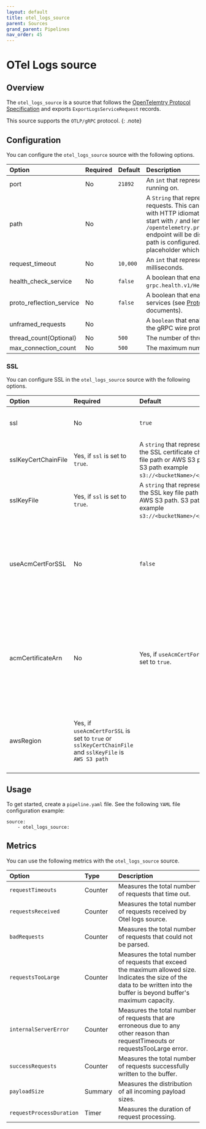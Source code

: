 ```yaml
---
layout: default
title: otel_logs_source
parent: Sources
grand_parent: Pipelines
nav_order: 45
---
```


# OTel Logs source

## Overview

The `otel_logs_source` is a source that follows the [OpenTelemtry Protocol Specification](https://github.com/open-telemetry/oteps/blob/master/text/0035-opentelemetry-protocol.md) and exports `ExportLogsServiceRequest` records. 

This source supports the `OTLP/gRPC` protocol.
{: .note}

## Configuration

You can configure the `otel_logs_source` source with the following options. 

| Option | Required | Default | Description |
| :--- | :--- | :--- | :--- |
| port | No | `21892` | An `int` that represents the port that the `OTel logs source` is running on. |
| path | No |      | A `String` that represents the path for sending unframed HTTP requests. This can be used for supporting unframed gRPC with HTTP idiomatic path to a configurable path. It should start with `/` and length should be at least 1. `/opentelemetry.proto.collector.logs.v1.LogsService/Export` endpoint will be disabled for both gRPC and HTTP requests if path is configured. Path can contain `${pipelineName}` placeholder which will be replaced with pipeline name.
| request_timeout | No | `10,000` | An `int` that represents the request timeout duration in milliseconds. |
| health_check_service | No | `false` | A boolean that enables the gRPC health check service under `grpc.health.v1/Health/Check`. |
| proto_reflection_service | No | `false` | A boolean that enables a reflection service for Protobuf services (see [ProtoReflectionService](https://grpc.github.io/grpc-java/javadoc/io/grpc/protobuf/services/ProtoReflectionService.html) and [gRPC reflection](https://github.com/grpc/grpc-java/blob/master/documentation/server-reflection-tutorial.md) documents). |
| unframed_requests | No |  | A `boolean` that enables requests which are not framed using the gRPC wire protocol. |
| thread_count(Optional) | No | `500` | The number of threads to keep in the `ScheduledThreadPool`. |
| max_connection_count | No | `500` | The maximum number of open connections allowed. |

### SSL

You can configure SSL in the `otel_logs_source` source with the following options.

| Option | Required | Default | Description |
| :--- | :--- | :--- | :--- |
| ssl | No | `true` | A boolean that enables TLS/SSL. |
| sslKeyCertChainFile | Yes, if `ssl` is set to `true`. | A `string` that represents the SSL certificate chain file path or AWS S3 path. S3 path example `s3://<bucketName>/<path>`. |
| sslKeyFile | Yes, if `ssl` is set to `true`. | A `string` that represents the SSL key file path or AWS S3 path. S3 path example `s3://<bucketName>/<path>`. |
| useAcmCertForSSL | No | `false` | A boolean enables TLS/SSL using certificate and private key from AWS Certificate Manager (ACM). |
| acmCertificateArn | No | Yes, if `useAcmCertForSSL` is set to `true`. | A `string` that represents the ACM certificate ARN. ACM certificate take preference over S3 or local file system certificate. |
| awsRegion | Yes, if `useAcmCertForSSL` is set to `true` or `sslKeyCertChainFile` and `sslKeyFile` is `AWS S3 path` |       | A `string` that represents the AWS region to use ACM or S3. Required. |

## Usage

To get started, create a `pipeline.yaml` file. See the following `YAML` file configuration example:

```
source:
    - otel_logs_source:
```

## Metrics

You can use the following metrics with the `otel_logs_source` source.

| Option | Type | Description |
| :--- | :--- | :--- | 
| `requestTimeouts` | Counter | Measures the total number of requests that time out. | 
| `requestsReceived` | Counter | Measures the total number of requests received by Otel logs source. |
| `badRequests` | Counter | Measures the total number of requests that could not be parsed. |
| `requestsTooLarge` | Counter | Measures the total number of requests that exceed the maximum allowed size. Indicates the size of the data to be written into the buffer is beyond buffer's maximum capacity. |
| `internalServerError` | Counter | Measures the total number of requests that are erroneous due to any other reason than requestTimeouts or requestsTooLarge error. |
| `successRequests` | Counter | Measures the total number of requests successfully written to the buffer. |
| `payloadSize` | Summary | Measures the distribution of all incoming payload sizes. |
| `requestProcessDuration` | Timer | Measures the duration of request processing. |